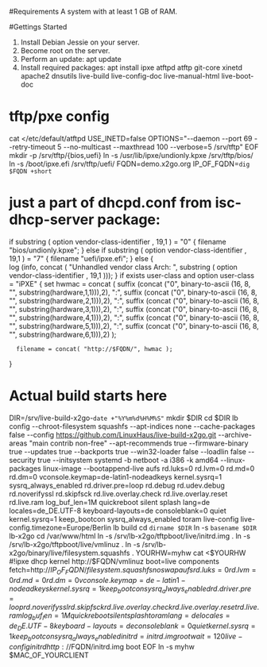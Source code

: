 #Requirements
A system with at least 1 GB of RAM.

#Gettings Started
1. Install Debian Jessie on your server.
2. Become root on the server.
3. Perform an update: apt update
4. Install required packages: apt install ipxe atftpd atftp git-core xinetd apache2 dnsutils live-build live-config-doc live-manual-html live-boot-doc

# tftp/pxe config
cat <<EOF>/etc/default/atftpd 
USE_INETD=false
OPTIONS="--daemon --port 69 --retry-timeout 5 --no-multicast --maxthread 100 --verbose=5 /srv/tftp"
EOF
mkdir -p /srv/tftp/{bios,uefi}
ln -s /usr/lib/ipxe/undionly.kpxe /srv/tftp/bios/
ln -s /boot/ipxe.efi /srv/tftp/uefi/
FQDN=demo.x2go.org
IP_OF_FQDN=`dig $FQDN +short`

# just a part of dhcpd.conf from isc-dhcp-server package:
   if substring ( option vendor-class-identifier , 19,1 ) = "0" {
           filename "bios/undionly.kpxe";
   }
   else if substring ( option vendor-class-identifier , 19,1 ) = "7" {
           filename "uefi/ipxe.efi";
   }
   else {  
           log (info, concat ( "Unhandled vendor class Arch: ", substring ( option vendor-class-identifier , 19,1 )));
   }
   if exists user-class and option user-class = "iPXE" {
	set hwmac = concat (
	suffix (concat ("0", binary-to-ascii (16, 8, "", substring(hardware,1,1))),2), ":",
	suffix (concat ("0", binary-to-ascii (16, 8, "", substring(hardware,2,1))),2), ":",
	suffix (concat ("0", binary-to-ascii (16, 8, "", substring(hardware,3,1))),2), ":",
	suffix (concat ("0", binary-to-ascii (16, 8, "", substring(hardware,4,1))),2), ":",
	suffix (concat ("0", binary-to-ascii (16, 8, "", substring(hardware,5,1))),2), ":",
	suffix (concat ("0", binary-to-ascii (16, 8, "", substring(hardware,6,1))),2)
	);

      filename = concat( "http://$FQDN/", hwmac );
   }

# Actual build starts here

DIR=/srv/live-build-x2go-`date +"%Y%m%d%H%M%S"`
mkdir $DIR
cd $DIR
lb config --chroot-filesystem squashfs --apt-indices none --cache-packages false --config https://github.com/LinuxHaus/live-build-x2go.git --archive-areas "main contrib non-free" --apt-recommends true --firmware-binary true --updates true --backports true --win32-loader false --loadlin false --security true  --initsystem systemd  -b netboot -a i386 -k amd64 --linux-packages linux-image --bootappend-live aufs rd.luks=0 rd.lvm=0 rd.md=0 rd.dm=0 vconsole.keymap=de-latin1-nodeadkeys kernel.sysrq=1 sysrq_always_enabled rd.driver.pre=loop rd.debug rd.udev.debug rd.noverifyssl rd.skipfsck rd.live.overlay.check rd.live.overlay.reset rd.live.ram log_buf_len=1M quickreboot silent splash lang=de locales=de_DE.UTF-8 keyboard-layouts=de consoleblank=0 quiet kernel.sysrq=1 keep_bootcon sysrq_always_enabled toram live-config live-config.timezone=Europe/Berlin
lb build
cd `dirname $DIR`
ln -s `basename $DIR` lb-x2go
cd /var/www/html
ln -s /srv/lb-x2go/tftpboot/live/initrd.img .
ln -s /srv/lb-x2go/tftpboot/live/vmlinuz .
ln -s /srv/lb-x2go/binary/live/filesystem.squashfs .
YOURHW=myhw
cat <<EOF>$YOURHW
#!ipxe
dhcp
kernel http://$FQDN/vmlinuz boot=live components fetch=http://$IP_OF_FQDN/filesystem.squashfs noswap aufs rd.luks=0 rd.lvm=0 rd.md=0 rd.dm=0 vconsole.keymap=de-latin1-nodeadkeys kernel.sysrq=1 keep_bootcon sysrq_always_enabled rd.driver.pre=loop rd.noverifyssl rd.skipfsck rd.live.overlay.check rd.live.overlay.reset rd.live.ram log_buf_len=1M quickreboot silent splash toram lang=de locales=de_DE.UTF-8 keyboard-layouts=de consoleblank=0 quiet kernel.sysrq=1 keep_bootcon sysrq_always_enabled initrd=initrd.img rootwait=120 live-config
initrd http://$FQDN/initrd.img
boot
EOF
ln -s myhw $MAC_OF_YOURCLIENT
